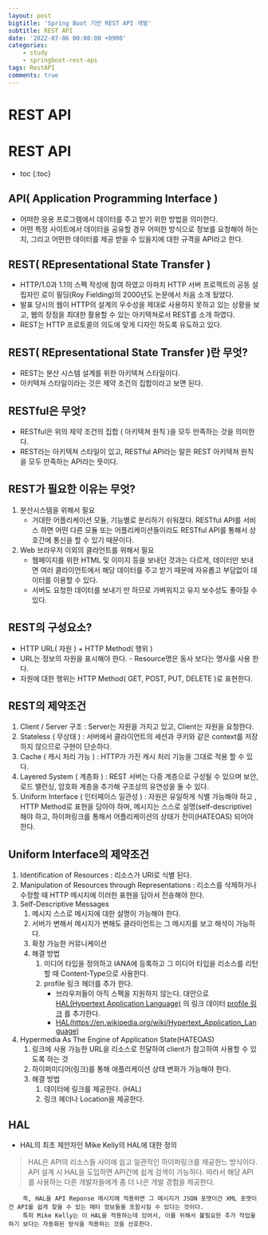 ```yaml
---
layout: post
bigtitle: 'Spring Boot 기반 REST API 개발'
subtitle: REST API
date: '2022-07-06 00:00:00 +0900'
categories:
    - study
    - springboot-rest-api
tags: RestAPI
comments: true
---
```


# REST API

# REST API
* toc
{:toc}


## API( Application Programming Interface )
+ 어떠한 응용 프로그램에서 데이터를 주고 받기 위한 방법을 의미한다.
+ 어떤 특정 사이트에서 데이터을 공유할 경우 어떠한 방식으로 정보를 요청해야 하는지, 그리고 어떤한 데이터를 제공 받을 수 있을지에 대한 규격을 API라고 한다.

## REST( REpresentational State Transfer )
+ HTTP/1.0과 1.1의 스펙 작성에 참여 하였고 아파치 HTTP 서버 프로젝트의 공동 설립자인 로이 필딩(Roy Fielding)의 2000년도 논문에서 처음 소개 됬었다.
+ 발표 당시의 웹이 HTTP의 설계의 우수성을 제대로 사용하지 못하고 있는 상황을 보고, 웹의 장점을 최대한 활용할 수 있는 아키텍쳐로서 REST를 소개 하였다.
+ REST는 HTTP 프로토콜의 의도에 맞게 디자인 하도록 유도하고 있다.

## REST( REpresentational State Transfer )란 무엇?
+ REST는 분산 시스템 설계를 위한 아키텍쳐 스타일이다.
+ 아키텍쳐 스타일이라는 것은 제약 조건의 집합이라고 보면 된다.

## RESTful은 무엇?
+ RESTful은 위의 제약 조건의 집합 ( 아키텍쳐 원칙 )을 모두 만족하는 것을 의미한다.
+ REST라는 아키텍쳐 스타일이 있고, RESTful API라는 말은 REST 아키텍쳐 원칙을 모두 만족하는 API라는 뜻이다.

## REST가 필요한 이유는 무엇?
1. 분산시스템을 위해서 필요
   + 거대한 어플리케이션 모듈, 기능별로 분리하기 쉬워졌다. RESTful API를 서비스 하면 어떤 다른 모듈 또는 어플리케이션들이라도 RESTful API를 통해서 상호간에 통신을 할 수 있기 때문이다.
2. Web 브라우저 이외의 클라언트를 위해서 필요
   + 웹페이지를 위한 HTML 및 이미지 등을 보내던 것과는 다르게, 데이터만 보내면 여러 클라이언트에서 해당 데이터를 주고 받기 때문에 자유롭고 부담없이 데이터를 이용할 수 있다.
   + 서버도 요청한 데이터를 보내기 만 하므로 가벼워지고 유지 보수성도 좋아질 수 있다.

## REST의 구성요소?
+ HTTP URL( 자원 ) + HTTP Method( 행위 )
+ URL는 정보의 자원을 표시해야 한다. - Resource명은 동사 보다는 명사를 사용 한다.
+ 자원에 대한 행위는 HTTP Method( GET, POST, PUT, DELETE )로 표현한다.

## REST의 제약조건
1. Client / Server 구조 : Server는 자원을 가지고 있고, Client는 자원을 요청한다.
2. Stateless ( 무상태 ) : 서버에서 클라이언트의 세션과 쿠키와 같은 context를 저장하지 않으므로 구현이 단순하다.
3. Cache ( 캐시 처리 가능 ) : HTTP가 가진 캐시 처리 기능을 그대로 적용 할 수 있다.
4. Layered System ( 계층화 ) : REST 서버는 다중 계층으로 구성될 수 있으며 보안, 로드 밸런싱, 암호화 계층을 추가해 구조상의 유연성을 둘 수 있다.
5. Uniform Interface ( 인터페이스 일관성 ) : 자원은 유일하게 식별 가능해야 하고 , HTTP Method로 표현을 담아야 하며, 메시지는 스스로 설명(self-descriptive) 해야 하고, 하이퍼링크를 통해서 어플리케이션의 상태가 전이(HATEOAS) 되어야 한다.

## Uniform Interface의 제약조건
1. Identification of Resources : 리소스가 URI로 식별 된다.
2. Manipulation of Resources through Representations : 리소스를 삭제하거나 수정할 때 HTTP 메시지에 이러한 표현을 담아서 전송해야 한다.
3. Self-Descriptive Messages
   1. 메시지 스스로 메시지에 대한 설명이 가능해야 한다.
   2. 서버가 변해서 메시지가 변해도 클라이언트는 그 메시지를 보고 해석이 가능하다.
   3. 확장 가능한 커뮤니케이션
   4. 해결 방법
      1. 미디어 타입을 정의하고 IANA에 등록하고 그 미디어 타입을 리소스를 리턴 할 때 Content-Type으로 사용한다.
      2. profile 링크 헤더를 추가 한다.
         + 브라우저들이 아직 스펙을 지원하지 않는다. 대안으로 [HAL(Hypertext Application Language)](https://stateless.group/hal_specification.html)
           의 링크 데이터 [profile 링크](https://datatracker.ietf.org/doc/html/draft-wilde-profile-link-04) 를 추가한다.
         + [HAL(https://en.wikipedia.org/wiki/Hypertext_Application_Language)](https://en.wikipedia.org/wiki/Hypertext_Application_Language)
4. Hypermedia As The Engine of Application State(HATEOAS)  
   1. 링크에 사용 가능한 URL을 리소스로 전달하여 client가 참고하여 사용할 수 있도록 하는 것 
   2. 하이퍼미디어(링크)를 통해 애플리케이션 상태 변화가 가능해야 한다.
   3. 해결 방법
      1. 데이터에 링크를 제공한다. (HAL)
      2. 링크 헤더나 Location을 제공한다.

## HAL
+ HAL의 최초 제안자인 Mike Kelly의 HAL에 대한 정의
> HAL은 API의 리소스들 사이에 쉽고 일관적인 하이퍼링크를 제공한느 방식이다. API 설계 시 HAL을 도입하면 API간에 쉽게 검색이 가능하다. 따라서 해당 API를 사용하는 다른 개발자들에게 좀 더 나은 개발 경험을 제공한다.

        즉, HAL을 API Reponse 메시지에 적용하면 그 메시지가 JSON 포맷이건 XML 포맷이건 API를 쉽게 찾을 수 있는 메타 정보들을 포함시킬 수 있다는 것이다.
        특히 Mike Kelly는 이 HAL을 적용하는데 있어서, 이를 위해서 불필요한 추가 작업을 하기 보다는 자동화된 방식을 적용하는 것을 선호한다.

